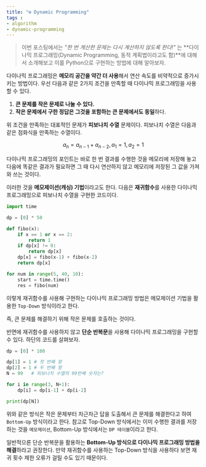 ```yaml
---
title: "⚙️ Dynamic Programming"
tags :
- algorithm 
- dynamic-programming
---
```


> 이번 포스팅에서는 _"한 번 계산한 문제는 다시 계산하지 않도록 한다!"_ 는 **다이나믹 프로그래밍(Dynamic Programming, 동적 계획법이라고도 함)**에 대해서 소개해보고 이를 Python으로 구현하는 방법에 대해 알아보자.


다이나믹 프로그래밍은 **메모리 공간을 약간 더 사용**해서 연산 속도를 비약적으로 증가시키는 방법이다. 우선 다음과 같은 2가지 조건을 만족할 때 다이나믹 프로그래밍을 사용할 수 있다.

1.  **큰 문제를 작은 문제로 나눌 수 있다.**
2.  **작은 문제에서 구한 정답은 그것을 포함하는 큰 문제에서도 동일**하다.

위 조건을 만족하는 대표적인 문제가 **피보나치 수열** 문제이다. 피보나치 수열은 다음과 같은 점화식을 만족하는 수열이다.

$$
a_n=a_{n−1} + a_{n−2},a_1=1 ,a_2=1
$$

다이나믹 프로그래밍의 포인트는 바로 한 번 결과를 수행한 것을 메모리에 저장해 놓고 다음에 똑같은 결과가 필요하면 그 때 다시 연산하지 않고 메모리에 저장된 그 값을 가져와 쓰는 것이다.

이러한 것을 **메모제이션(캐싱) 기법**이라고도 한다. 다음은 **재귀함수**를 사용한 다이나믹 프로그래밍으로 피보나치 수열을 구현한 코드이다.

```python
import time

dp = [0] * 50

def fibo(x):
    if x == 1 or x == 2:
        return 1
    if dp[x] != 0:
        return dp[x]
    dp[x] = fibo(x-1) + fibo(x-2)
    return dp[x]

for num in range(5, 40, 10):
    start = time.time()
    res = fibo(num)

```

이렇게 재귀함수를 사용해 구현하는 다이나믹 프로그래밍 방법은 메모제이션 기법을 활용한 `Top-Down` 방식이라고 한다.

즉, 큰 문제를 해결하기 위해 작은 문제를 호출하는 것이다. 

반면에 재귀함수를 사용하지 않고 **단순 반복문**을 사용해 다이나믹 프로그래밍을 구현할 수 있다. 하단의 코드를 살펴보자.

```python
dp = [0] * 100

dp[1] = 1 # 첫 번째 항
dp[2] = 1 # 두 번째 항
N = 99   # 피보나치 수열의 99번째 숫자는?

for i in range(3, N+1):
    dp[i] = dp[i-1] + dp[i-2]

print(dp[N])
```

위와 같은 방식은 작은 문제부터 차근차근 답을 도출해서 큰 문제를 해결한다고 하여 `Bottom-Up` 방식이라고 한다. 참고로 Top-Down 방식에서는 이미 수행한 결과를 저장하는 것을 `메모제이션`, Bottom-Up 방식에서는 `DP 테이블`이라고 한다.

일반적으론 단순 반복문을 활용하는 **Bottom-Up 방식으로 다이나믹 프로그래밍 방법을 해결**하라고 권장한다. 만약 재귀함수를 사용하는 Top-Down 방식을 사용하다 보면 재귀 횟수 제한 오류가 걸릴 수도 있기 때문이다.